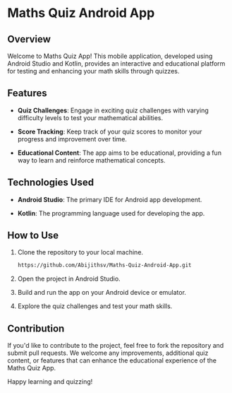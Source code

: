 # Maths Quiz Android App

## Overview

Welcome to Maths Quiz App! This mobile application, developed using Android Studio and Kotlin, provides an interactive and educational platform for testing and enhancing your math skills through quizzes.

## Features

- **Quiz Challenges**: Engage in exciting quiz challenges with varying difficulty levels to test your mathematical abilities.

- **Score Tracking**: Keep track of your quiz scores to monitor your progress and improvement over time.

- **Educational Content**: The app aims to be educational, providing a fun way to learn and reinforce mathematical concepts.

## Technologies Used

- **Android Studio**: The primary IDE for Android app development.

- **Kotlin**: The programming language used for developing the app.

## How to Use

1. Clone the repository to your local machine.

    ```bash
    https://github.com/Abijithsv/Maths-Quiz-Android-App.git
    ```

2. Open the project in Android Studio.

3. Build and run the app on your Android device or emulator.

4. Explore the quiz challenges and test your math skills.

## Contribution

If you'd like to contribute to the project, feel free to fork the repository and submit pull requests. We welcome any improvements, additional quiz content, or features that can enhance the educational experience of the Maths Quiz App.

Happy learning and quizzing!
